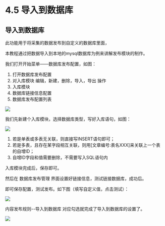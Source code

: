 # 4.5 导入到数据库


## 导入到数据库


此功能用于将采集的数据发布到自定义的数据库里面，

本教程通过把数据导入到本地的mysql数据库为例来讲解发布模块的制作。

我们打开开始菜单——数据库发布配置，如图：

1. 打开数据库发布配置
2. 对入库模块 编辑，新建，删除，导入，导出 操作
3. 入库模块
4. 数据库链接信息配置
5. 数据库发布配置列表

![](http://imgs.leesven.com/2016/locoyimgs/69.png)

我们先新建个入库模块，选择数据库类型，写好入库语句，如图：

![](http://imgs.leesven.com/2016/locoyimgs/70.png)

1. 若是单表或多表无关联，则直接写INSERT语句即可；
2. 若是多表，且存在某字段相互关联，则用[文章编号:表名XXX]来关联上一个表的自增ID；
3. 自增ID字段和值需要删除，不需要写入SQL语句内

入库模块完成后，保存即可。

然后在 数据库发布管理 界面设置好链接信息，测试链接数据库，成功后。

即可保存配置，测试发布。如下图（填写自定义值，点击测试）：

![](http://imgs.leesven.com/2016/locoyimgs/71.png)

内容发布规则--导入到数据库 对应勾选就完成了导入到数据库的设置了。

![](http://imgs.leesven.com/2016/locoyimgs/72.png)